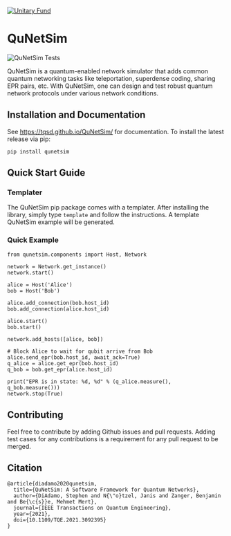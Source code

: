 [![Unitary Fund](https://img.shields.io/badge/Supported%20By-UNITARY%20FUND-brightgreen.svg?style=for-the-badge)](http://unitary.fund)
# QuNetSim 

![QuNetSim Tests](https://github.com/tqsd/QuNetSim/workflows/QuNetSim%20Tests/badge.svg)

QuNetSim is a quantum-enabled network simulator that adds common quantum networking tasks like teleportation, superdense coding, sharing EPR pairs, etc. With QuNetSim, one can design and test robust quantum network protocols under various network conditions.

## Installation and Documentation

See https://tqsd.github.io/QuNetSim/ for documentation. To install the latest release via pip:
```
pip install qunetsim
```

## Quick Start Guide

### Templater

The QuNetSim pip package comes with a templater. After installing the library, simply type `template` and follow the instructions. A template QuNetSim example will be generated. 

### Quick Example

```
from qunetsim.components import Host, Network

network = Network.get_instance()
network.start()

alice = Host('Alice')
bob = Host('Bob')

alice.add_connection(bob.host_id)
bob.add_connection(alice.host_id)

alice.start()
bob.start()

network.add_hosts([alice, bob])

# Block Alice to wait for qubit arrive from Bob
alice.send_epr(bob.host_id, await_ack=True)
q_alice = alice.get_epr(bob.host_id)
q_bob = bob.get_epr(alice.host_id)

print("EPR is in state: %d, %d" % (q_alice.measure(), q_bob.measure()))
network.stop(True)
```

## Contributing 

Feel free to contribute by adding Github issues and pull requests. Adding test cases for any contributions is a requirement for any pull request to be merged. 

## Citation
```
@article{diadamo2020qunetsim,
  title={QuNetSim: A Software Framework for Quantum Networks},
  author={DiAdamo, Stephen and N{\"o}tzel, Janis and Zanger, Benjamin and Be{\c{s}}e, Mehmet Mert},
  journal={IEEE Transactions on Quantum Engineering},
  year={2021},
  doi={10.1109/TQE.2021.3092395}
}
```
